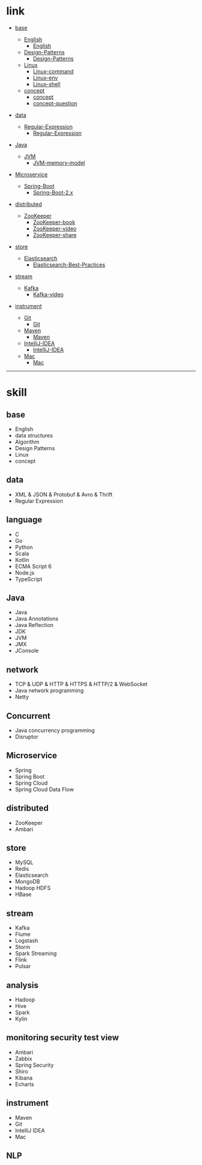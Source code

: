 # link

- [base](https://github.com/zozospider/note/tree/master/base)
  - [English](https://github.com/zozospider/note/tree/master/base/English)
    - [English](https://github.com/zozospider/note/blob/master/base/English/English.md)
  - [Design-Patterns](https://github.com/zozospider/note/tree/master/base/Design-Patterns)
    - [Design-Patterns](https://github.com/zozospider/note/blob/master/base/Design-Patterns/Design-Patterns.md)
  - [Linux](https://github.com/zozospider/note/tree/master/base/Linux)
    - [Linux-command](https://github.com/zozospider/note/blob/master/base/Linux/Linux-command.md)
    - [Linux-env](https://github.com/zozospider/note/blob/master/base/Linux/Linux-env.md)
    - [Linux-shell](https://github.com/zozospider/note/blob/master/base/Linux/Linux-shell.md)
  - [concept](https://github.com/zozospider/note/tree/master/base/concept)
    - [concept](https://github.com/zozospider/note/blob/master/base/concept/concept.md)
    - [concept-question](https://github.com/zozospider/note/blob/master/base/concept/concept-question.md)

- [data](https://github.com/zozospider/note/tree/master/data)
  - [Regular-Expression](https://github.com/zozospider/note/tree/master/data/Regular-Expression)
    - [Regular-Expression](https://github.com/zozospider/note/blob/master/data/Regular-Expression/Regular-Expression.md)

- [Java](https://github.com/zozospider/note/tree/master/Java)
  - [JVM](https://github.com/zozospider/note/tree/master/Java/JVM)
    - [JVM-memory-model](https://github.com/zozospider/note/blob/master/Java/JVM/JVM-memory-model.md)

- [Microservice](https://github.com/zozospider/note/tree/master/Microservice)
  - [Spring-Boot](https://github.com/zozospider/note/tree/master/Microservice/Spring-Boot)
    - [Spring-Boot-2.x](https://github.com/zozospider/note/blob/master/Microservice/Spring-Boot/Spring-Boot-2.x.md)

- [distributed](https://github.com/zozospider/note/tree/master/distributed)
  - [ZooKeeper](https://github.com/zozospider/note/tree/master/distributed/ZooKeeper)
    - [ZooKeeper-book](https://github.com/zozospider/note/blob/master/distributed/ZooKeeper/ZooKeeper-book.md)
    - [ZooKeeper-video](https://github.com/zozospider/note/blob/master/distributed/ZooKeeper/ZooKeeper-video.md)
    - [ZooKeeper-share](https://github.com/zozospider/note/blob/master/distributed/ZooKeeper/ZooKeeper-share.md)

- [store](https://github.com/zozospider/note/tree/master/store)
  - [Elasticsearch](https://github.com/zozospider/note/tree/master/store/Elasticsearch)
    - [Elasticsearch-Best-Practices](https://github.com/zozospider/note/blob/master/store/Elasticsearch/Elasticsearch-Best-Practices.md)

- [stream](https://github.com/zozospider/note/tree/master/stream)
  - [Kafka](https://github.com/zozospider/note/tree/master/stream/Kafka)
    - [Kafka-video](https://github.com/zozospider/note/blob/master/stream/Kafka/Kafka-video.md)

- [instrument](https://github.com/zozospider/note/tree/master/instrument)
  - [Git](https://github.com/zozospider/note/tree/master/instrument/Git)
    - [Git](https://github.com/zozospider/note/blob/master/instrument/Git/Git.md)
  - [Maven](https://github.com/zozospider/note/tree/master/instrument/Maven)
    - [Maven](https://github.com/zozospider/note/blob/master/instrument/Maven/Maven.md)
  - [IntelliJ-IDEA](https://github.com/zozospider/note/tree/master/instrument/IntelliJ-IDEA)
    - [IntelliJ-IDEA](https://github.com/zozospider/note/blob/master/instrument/IntelliJ-IDEA/IntelliJ-IDEA.md)
  - [Mac](https://github.com/zozospider/note/tree/master/instrument/Mac)
    - [Mac](https://github.com/zozospider/note/blob/master/instrument/Mac/Mac.md)

---

# skill

## base
* English
* data structures
* Algorithm
* Design Patterns
* Linux
* concept

## data
* XML & JSON & Protobuf & Avro & Thrift
* Regular Expression

## language
* C
* Go
* Python
* Scala
* Kotlin
* ECMA Script 6
* Node.js
* TypeScript

## Java
* Java
* Java Annotations
* Java Reflection
* JDK
* JVM
* JMX
* JConsole

## network
* TCP & UDP & HTTP & HTTPS & HTTP/2 & WebSocket
* Java network programming
* Netty

## Concurrent
* Java concurrency programming
* Disruptor

## Microservice
* Spring
* Spring Boot
* Spring Cloud
* Spring Cloud Data Flow

## distributed
* ZooKeeper
* Ambari

## store
* MySQL
* Redis
* Elasticsearch
* MongoDB
* Hadoop HDFS
* HBase

## stream
* Kafka
* Flume
* Logstash
* Storm
* Spark Streaming
* Flink
* Pulsar

## analysis
* Hadoop
* Hive
* Spark
* Kylin

## monitoring security test view
* Ambari
* Zabbix
* Spring Security
* Shiro
* Kibana
* Echarts

## instrument
* Maven
* Git
* IntelliJ IDEA
* Mac

## NLP

